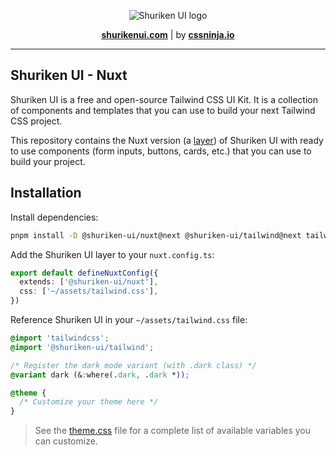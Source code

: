 <p align="center">
  <picture>
    <source media="(prefers-color-scheme: dark)" srcset="https://github.com/shuriken-ui/.github/assets/86636408/278e3026-1997-4e01-9457-20772adbce31">
    <source media="(prefers-color-scheme: light)" srcset="https://github.com/shuriken-ui/.github/assets/86636408/06f9d8e2-38aa-45b2-b91e-1c891a20e271">
    <img alt="Shuriken UI logo" src="https://github.com/shuriken-ui/.github/assets/86636408/06f9d8e2-38aa-45b2-b91e-1c891a20e271">
  </picture>
</p>


<p align="center">
  <a href="https://shurikenui.com" title="Shuriken UI website"><strong>shurikenui.com</strong></a> | 
  by <a href="https://cssninja.io" title="Our official website"><strong>cssninja.io</strong></a>
</p>

---

## Shuriken UI - Nuxt

Shuriken UI is a free and open-source Tailwind CSS UI Kit. It is a collection of components and templates that you can use to build your next Tailwind CSS project.

This repository contains the Nuxt version (a [layer](https://nuxt.com/docs/getting-started/layers)) of Shuriken UI with ready to use components (form inputs, buttons, cards, etc.) that you can use to build your  project.

## Installation

Install dependencies:

```bash
pnpm install -D @shuriken-ui/nuxt@next @shuriken-ui/tailwind@next tailwindcss@next @tailwindcss/vite@next
```

Add the Shuriken UI layer to your `nuxt.config.ts`:

```ts
export default defineNuxtConfig({
  extends: ['@shuriken-ui/nuxt'],
  css: ['~/assets/tailwind.css'],
})
```

Reference Shuriken UI in your `~/assets/tailwind.css` file:

```css
@import 'tailwindcss';
@import '@shuriken-ui/tailwind';

/* Register the dark mode variant (with .dark class) */
@variant dark (&:where(.dark, .dark *));

@theme {
  /* Customize your theme here */
}
```

> See the [theme.css](https://github.com/shuriken-ui/shuriken-ui/blob/main/packages/tailwind/lib/theme.css) file for a complete list of available variables you can customize.